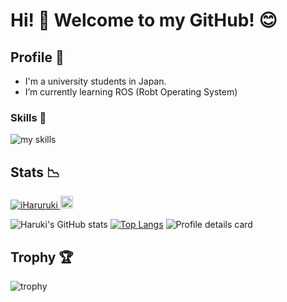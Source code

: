 <!-- あいさつ -->
# Hi! :wave: Welcome to my GitHub! 😊

<!-- プロフィール -->
## Profile 📝

- I'm a university students in Japan.
- I’m currently learning ROS (Robt Operating System)


<!-- Skills -->
### Skills 🌱
<img alt="my skills" src="https://skillicons.dev/icons?theme=dark&perline=7&i=windows,cpp,python,git,github,ubuntu,vscode,visualstudio,androidstudio,azure,matlab" />

## Stats :chart_with_downwards_trend:
<!--Profile Views-->
<p align="lsft">
  <a href="https://github.com/iHaruruki/iHaruruki/">
    <img src="https://komarev.com/ghpvc/?username=iHaruruki" alt="iHaruruki" />
  </a>
<!--Followers-->
  <a href="https://github.com/iHaruruki">
    <img height="20" src="https://img.shields.io/github/followers/iHaruruki?label=follow&logo=github&style=flat" />
  </a>
</p>

<!--GitHub Profile Summary Cards-->
<!--![Profile details card](http://github-profile-summary-cards.vercel.app/api/cards/profile-details?username=iHaruruki&theme=2077)
![GitHub stats card](http://github-profile-summary-cards.vercel.app/api/cards/stats?username=iHaruruki&theme=2077)
![Top languages in commits card](http://github-profile-summary-cards.vercel.app/api/cards/productive-time?username=iHaruruki&theme=2077&utcOffset=9)
![Top languages used in repository card](http://github-profile-summary-cards.vercel.app/api/cards/repos-per-language?username=iHaruruki&theme=2077)
![Top languages in commits card](http://github-profile-summary-cards.vercel.app/api/cards/most-commit-language?username=iHaruruki&theme=2077)-->

<!--GitHub Profile Summary Cards-->
![Haruki's GitHub stats](https://github-readme-stats.vercel.app/api?username=iHaruruki&show_icons=true&theme=transparent)
[![Top Langs](https://github-readme-stats.vercel.app/api/top-langs/?username=iHaruruki&layout=donut&theme=transparent)](https://github.com/iHaruruki/github-readme-stats)
![Profile details card](http://github-profile-summary-cards.vercel.app/api/cards/profile-details?username=iHaruruki&theme=transparent)


<!--トロフィー-->
## Trophy :trophy:
![trophy](https://github-profile-trophy.vercel.app/?username=iHaruruki&theme=algolia)
